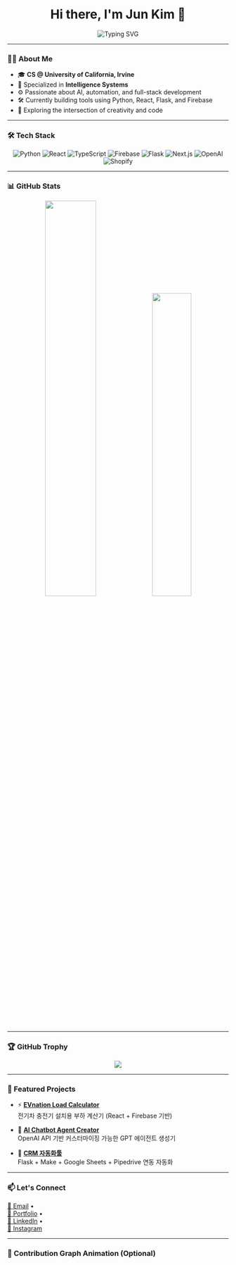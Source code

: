 <h1 align="center">Hi there, I'm Jun Kim 👋</h1>

<p align="center">
  <img src="https://readme-typing-svg.demolab.com?font=Fira+Code&pause=1000&color=00F0FF&center=true&vCenter=true&width=435&lines=CS+Graduate+%40+UCI;AI+%26+Automation+Enthusiast;React+%7C+Python+%7C+Firebase;Welcome+to+my+GitHub!+💻" alt="Typing SVG" />
</p>

---

### 👨‍💻 About Me

- 🎓 **CS @ University of California, Irvine**  
- 🧠 Specialized in **Intelligence Systems**
- ⚙️ Passionate about AI, automation, and full-stack development  
- 🛠 Currently building tools using Python, React, Flask, and Firebase  
- 🚀 Exploring the intersection of creativity and code

---

### 🛠 Tech Stack

<div align="center">

![Python](https://img.shields.io/badge/-Python-3776AB?style=flat-square&logo=python&logoColor=white)
![React](https://img.shields.io/badge/-React-61DAFB?style=flat-square&logo=react&logoColor=white)
![TypeScript](https://img.shields.io/badge/-TypeScript-3178C6?style=flat-square&logo=typescript&logoColor=white)
![Firebase](https://img.shields.io/badge/-Firebase-FFCA28?style=flat-square&logo=firebase&logoColor=black)
![Flask](https://img.shields.io/badge/-Flask-000000?style=flat-square&logo=flask&logoColor=white)
![Next.js](https://img.shields.io/badge/-Next.js-000000?style=flat-square&logo=next.js)
![OpenAI](https://img.shields.io/badge/-OpenAI-412991?style=flat-square&logo=openai&logoColor=white)
![Shopify](https://img.shields.io/badge/-Shopify-7AB55C?style=flat-square&logo=shopify&logoColor=white)

</div>

---

### 📊 GitHub Stats

<div align="center">
  <img src="https://github-readme-stats-ecru-nu-24.vercel.app/api?username=JunK-enter&show_icons=true&count_private=true&theme=radical" width="48%" />
  <img src="https://github-readme-stats.vercel.app/api/top-langs/?username=JunK-enter&layout=compact&theme=radical" width="42%" />
</div>

---

### 🏆 GitHub Trophy

<p align="center">
  <img src="https://github-profile-trophy.vercel.app/?username=JunK-enter&theme=radical&no-frame=true&no-bg=true&margin-w=10&margin-h=15" />
</p>

---

### 🚀 Featured Projects

- ⚡ [**EVnation Load Calculator**](https://github.com/JunK-enter/evnation-load-calculator)  
  전기차 충전기 설치용 부하 계산기 (React + Firebase 기반)

- 🤖 [**AI Chatbot Agent Creator**](https://github.com/JunK-enter/ai-agent-platform)  
  OpenAI API 기반 커스터마이징 가능한 GPT 에이전트 생성기

- 🔄 [**CRM 자동화툴**](https://github.com/JunK-enter/pipedrive-flask-integration)  
  Flask + Make + Google Sheets + Pipedrive 연동 자동화

---

### 📫 Let's Connect

[📧 Email](mailto:junkim621edu@gmail.com) •  
[🔗 Portfolio](https://junkimsport.vercel.app) •  
[💼 LinkedIn](https://www.linkedin.com/in/jun-kim-b1889529a/) •  
[📸 Instagram](https://www.instagram.com/jun_2eu)

---

### 🐍 Contribution Graph Animation (Optional)

<!-- 활성화하려면 GitHub Actions 설정 필요 -->
<!--
![snake gif](https://github.com/JunK-enter/JunK-enter/blob/output/github-contribution-grid-snake.svg)
-->
